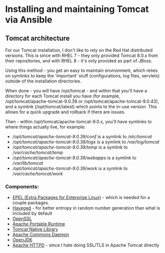# Installing and maintaining Tomcat via Ansible

## Tomcat architecture
For our Tomcat installation, I don't like to rely on the Red Hat distributed versions.  This is since with RHEL 7 - they only provided Tomcat 8.0.x from their repositories, and with RHEL 8 - it's only provided as part of JBoss.

Using this method - you get an easy to maintain environment, which relies on symlinks to keep the 'important' stuff (configurations, log files, servlets) outside of the installation directories.

When done - you will have /opt/tomcat - and within that you'll have a directory for each Tomcat install you have (for example, /opt/tomcat/apache-tomcat-9.0.39 or /opt/tomcat/apache-tomcat-9.0.43), and a symlink (/opt/tomcat/latest) which points to the in-use version.  This allows for a quick upgrade and rollback if there are issues.

Then - within /opt/tomcat/apache-tomcat-9.0.x, you'll have symlinks to where things actually live, for example:

* */opt/tomcat/apache-tomcat-9.0.39/conf* is a symlink to */etc/tomcat*
* */opt/tomcat/apache-tomcat-9.0.39/logs* is a symlink to */var/log/tomcat*
* */opt/tomcat/apache-tomcat-9.0.39/temp* is a symlink to */var/cache/tomcat/temp*
* */opt/tomcat/apache-tomcat-9.0.39/webapps* is a symlink to */var/lib/tomcat*
* */opt/tomcat/apache-tomcat-9.0.39/work* is a symlink to */var/cache/tomcat/work*

### Components:
* [EPEL (Extra Packages for Enterprise Linux)](https://fedoraproject.org/wiki/EPEL) - which is needed for a couple packages.
* [Haveged](https://www.issihosts.com/haveged/) - for better entropy in random number generation than what is included by default
* [OpenSSL](https://www.openssl.org)
* [Apache Portable Runtime](https://apr.apache.org)
* [Tomcat Native Library](http://tomcat.apache.org/native-doc/)
* [Apache Commons Daemon](https://commons.apache.org/proper/commons-daemon/)
* [OpenJDK](https://openjdk.java.net/)
* [Apache HTTPD](https://httpd.apache.org/) - since I hate doing SSL/TLS in Apache Tomcat directly
